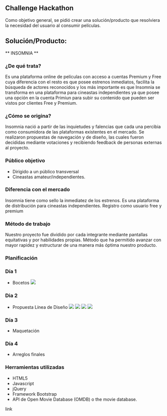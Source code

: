 ﻿## Challenge Hackathon
Como objetivo general, se pidió crear una solución/producto que resolviera la necesidad del usuario al consumir películas.

## Solución/Producto: 
** INSOMNIA **

### ¿De qué trata?
Es una plataforma online de películas con acceso a cuentas Premium y Free cuya diferencia con el resto es que posee estrenos inmediatos, facilita la búsqueda de actores reconocidos y los más importante es que Insomnia se transforma en una plataforma para cineastas independientes ya que posee una opción en la cuenta Primiun para subir su contenido que pueden ser vistos por clientes Free y Premium.

### ¿Cómo se origina?
Insomnia nació a partir de las inquietudes y falencias que cada una percibia como consumidora de las plataformas existentes en el mercado. Se realizaron propuestas de navegación y de diseño, las cuales fueron decididas mediante votaciones y recibiendo feedback de personas externas al proyecto.

### Público objetivo
+ Dirigido a un público transversal 
+ Cineastas amateur/independientes.

### Diferencia con el mercado
Insomnia tiene como sello la inmediatez de los estrenos.
Es una plataforma de distribución para cineastas independientes.
Registro como usuario free y premium


### Método de trabajo
Nuestro proyecto fue dividido por cada integrante mediante pantallas equitativas y por habilidades propias.
Método que ha permitido avanzar con mayor rapidez y estructurar de una  manera más óptima nuestro producto.

### Planificación
### Día 1 
+ Bocetos
![](assets/img_readme/dia1.JPG)

### Dia 2 
+ Propuesta Línea de Diseño
![](assets/img_readme/propuestas2-01.jpg)
![](assets/img_readme/propuestas2-02.jpg)
![](assets/img_readme/propuestas2-03.jpg)
![](assets/img_readme/propuestas2-05.jpg)


### Día 3 
+ Maquetación

### Día 4
+ Arreglos finales

### Herramientas utilizadas
+ HTML5
+ Javascript
+ jQuery
+ Framework Bootstrap
+ API de Open Movie Database (OMDB) o the movie database.

link
